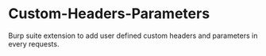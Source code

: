 # Custom-Headers-Parameters
Burp suite extension to add user defined custom headers and parameters in every requests. 
